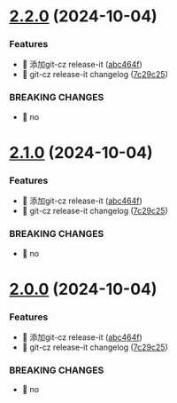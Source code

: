 

# [2.2.0](https://github.com/jiaozenghui/p-test-components/compare/v1.0.11...v2.2.0) (2024-10-04)


### Features

* 🎸 添加git-cz release-it ([abc464f](https://github.com/jiaozenghui/p-test-components/commit/abc464f0571813b7191bc58e37479e0dfee74b76))
* 🎸 git-cz release-it changelog ([7c29c25](https://github.com/jiaozenghui/p-test-components/commit/7c29c25fa16ac2eb8fd689f187bdecd313ddcb37))


### BREAKING CHANGES

* 🧨 no

# [2.1.0](https://github.com/jiaozenghui/p-test-components/compare/v1.0.11...v2.1.0) (2024-10-04)


### Features

* 🎸 添加git-cz release-it ([abc464f](https://github.com/jiaozenghui/p-test-components/commit/abc464f0571813b7191bc58e37479e0dfee74b76))
* 🎸 git-cz release-it changelog ([7c29c25](https://github.com/jiaozenghui/p-test-components/commit/7c29c25fa16ac2eb8fd689f187bdecd313ddcb37))


### BREAKING CHANGES

* 🧨 no

# [2.0.0](https://github.com/jiaozenghui/p-test-components/compare/v1.0.11...v2.0.0) (2024-10-04)


### Features

* 🎸 添加git-cz release-it ([abc464f](https://github.com/jiaozenghui/p-test-components/commit/abc464f0571813b7191bc58e37479e0dfee74b76))
* 🎸 git-cz release-it changelog ([7c29c25](https://github.com/jiaozenghui/p-test-components/commit/7c29c25fa16ac2eb8fd689f187bdecd313ddcb37))


### BREAKING CHANGES

* 🧨 no
